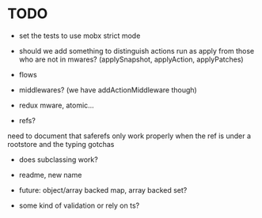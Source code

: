 # TODO

- set the tests to use mobx strict mode

- should we add something to distinguish actions run as apply from those who are not in mwares? (applySnapshot, applyAction, applyPatches)

- flows

- middlewares? (we have addActionMiddleware though)
- redux mware, atomic...

- refs?

need to document that saferefs only work properly when the ref is under a rootstore
and the typing gotchas

- does subclassing work?

- readme, new name

- future: object/array backed map, array backed set?
- some kind of validation or rely on ts?
